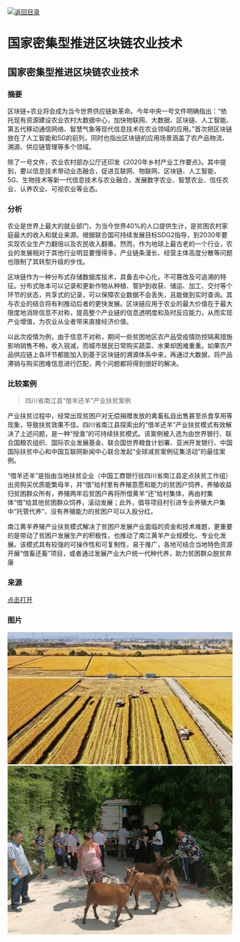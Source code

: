 [![返回目录](http://img.shields.io/badge/点击-返回目录-875A7B.svg?style=flat&colorA=8F8F8F)](/index.md)

# 国家密集型推进区块链农业技术

## 国家密集型推进区块链农业技术

### 摘要

区块链+农业将会成为当今世界供应链新革命。今年中央一号文件明确指出：“依托现有资源建设农业农村大数据中心，加快物联网、大数据、区块链、人工智能、第五代移动通信网络、智慧气象等现代信息技术在农业领域的应用。”首次把区块链放在了人工智能和5G的前列，同时也指出区块链的应用场景涵盖了农产品物流、溯源、供应链管理等多个领域。

除了一号文件，农业农村部办公厅还印发《2020年乡村产业工作要点》。其中提到，要以信息技术带动业态融合，促进互联网、物联网、区块链、人工智能、5G、生物技术等新一代信息技术与农业融合，发展数字农业、智慧农业、信任农业、认养农业、可视农业等业态。

### 分析

农业是世界上最大的就业部门，为当今世界40%的人口提供生计，是贫困农村家庭最大的收入和就业来源。根据联合国可持续发展目标SDG2指导，到2030年要实现农业生产力翻倍以及农民收入翻番。然而，作为地球上最古老的一个行业，农业的发展相对于其他行业明显要慢得多，产业链条漫长、经营主体高度分散等问题也限制了其转型升级的步伐。

区块链作为一种分布式存储数据库技术，具备去中心化，不可篡改及可追溯的特征。分布式账本可以记录和更新作物从种植、管护到收获、储运、加工、交付等个环节的状态，共享式的记录，可以保障农业数据不会丢失，且能做到实时查询。其与农业的结合将有利推动后者的更快发展。区块链应用于农业的最大价值在于最大限度地消除信息不对称，提高整个产业链的信息透明度和及时反应能力，从而实现产业增值，为农业从业者带来直接经济价值。

以此次疫情为例，由于信息不对称，期间一些贫困地区农产品受疫情防控隔离措施影响销售不畅，收入锐减，而城市居民日常购买蔬菜、水果却困难重重。如果农产品供应链上各环节都能加入到基于区块链的溯源体系中来，再通过大数据，将产品滞销与购买困难信息进行匹配，两个问题都将得到很好的解决。

### 比较案例

> 四川省南江县“借羊还羊”产业扶贫案例

产业扶贫过程中，经常出现贫困户对无偿捐赠发放的禽畜私自出售甚至杀食享用等现象，导致扶贫效果不佳。四川省南江县探索出的“借羊还羊”产业扶贫模式有效解决了上述问题，是一种“授渔”的可持续扶贫模式。该案例被入选为由世界银行、联合国粮农组织、国际农业发展基金、联合国世界粮食计划署、亚洲开发银行、中国国际扶贫中心和中国互联网新闻中心联合发起“全球减贫案例征集活动”的最佳案例。

“借羊还羊”是指由当地扶贫企业（中国工商银行驻四川省南江县定点扶贫工作组）出资购买优质能繁母羊，并“借”给村里有养殖意愿和能力的贫困户饲养，养殖收益归贫困群众所有，养殖两年后贫困户再将所借黄羊“还”给村集体，再由村集体“借”给其他贫困群众饲养，滚动发展；此外，倡导项目村引进专业养殖大户集中“托管代养”，没有养殖能力的贫困户可以入股分红。

南江黄羊养殖产业扶贫模式解决了贫困户发展产业面临的资金和技术难题，更重要的是带动了贫困户发展生产的积极性，也推动了南江黄羊产业规模化、专业化发展。该模式具有较强的可操作性和可复制性，易于推广，各地可结合当地特色资源开展“借畜还畜”项目，或者通过发展产业大户统一代种代养，助力贫困群众脱贫奔康


### 来源
<a href="https://www.toutiao.com/a6853953448031977987/" target="_blank">点击打开</a>

### 图片

![图片](1.1.jpg)
![图片](1.2.jpg)